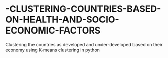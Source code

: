 # -CLUSTERING-COUNTRIES-BASED-ON-HEALTH-AND-SOCIO-ECONOMIC-FACTORS
Clustering the countries as developed and under-developed based on their economy using K-means clustering in python
